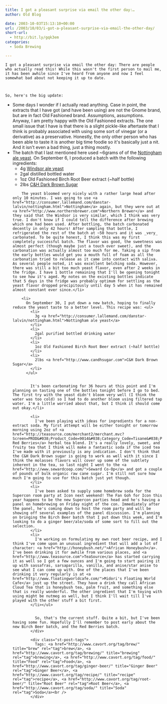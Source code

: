 ```yaml
---
title: I got a pleasant surprise via email the other day:…
author: Old Blog

date: 2003-10-03T15:13:10+00:00
url: /2003/10/03/i-got-a-pleasant-surprise-via-email-the-other-day/
short-url:
  - http://bit.ly/gqk3em
categories:
  - Soda Brewing

---
```

<div class='microid-http+http:sha1:9412a6433b0f39863b153378b94383358a2f5437'>
  
    I got a pleasant surprise via email the other day: There are people who actually read this! While this wasn't the first person to mail me, it has been awhile since I've heard from anyone and now I feel somewhat bad about not keeping it up to date.
  
  
  
    So, here's the big update:
  
  
  <ul>
    <li>
      Some days I wonder if I actually read anything. Case in point, the extracts that I have got (and have been using) are not the Gnome brand, but are in fact Old Fashioned brand. Assumptions, assumptions. Anyway, I am pretty happy with the Old Fashioned extracts. The one small issue that I have is that there is a slight pickle-like aftertaste that I think is probably associated with using some sort of vinegar (or a derivative) as a preservative. Honestly, the only other person who has been able to taste it is another big time foodie so it's basically just a nit. And it isn't even a bad thing, just a thing mostly.
    </li>
    <li>
      The batch that I last mentioned here used ~6grams of of the <a href="http://consumer.lallemand.com/danstar-lalvin/nottingham.html">Nottingham ale yeast</a>. On September 6, I produced a batch with the following ingredients: <ul>
        <li>
          4g <a href="http://consumer.lallemand.com/danstar-lalvin/windsor.html">Windsor ale yeast</a>
        </li>
        <li>
          2gal distilled bottled water
        </li>
        <li>
          1oz Old Fashioned Birch Root Beer extract (~half bottle)
        </li>
        <li>
          2lbs <a href="http://www.candhsugar.com">C&H Dark Brown Sugar</a>
        </li>
      </ul>
      
      
        The yeast bloomed very nicely with a rather large head after only 10 minutes. I was going to use <a href="http://consumer.lallemand.com/danstar-lalvin/nottingham.html">Nottingham</a> again, but they were out at <a href="http://www.northernbrewer.com">Northern Brewer</a> and they said that the Windsor is very similar, which I think was very true. I don't know if I could tell the difference after brewing which one had been used. After bottling, the batch carbonated decently in only 42 hours! After sampling that bottle, I refrigerated the rest of the batch at ~50 hours and it was _very_ carbonated. To be quite honest, I think this was my first completely successful batch. The flavor was good, the sweetness was almost perfect (though maybe just a touch over sweet), and the carbonation was actually almost too much for me. Taking a sip from the early bottles would get you a mouth full of foam as all the carbonation tried to release as it came into contact with saliva. As several people noted, it was excellent belching soda. However, there was still a bit too much yeast flavor, even after 2 weeks in the fridge. I have 1 bottle remaining that I'll be opening tonight to see how it's aged. My notes on the existing bottles indicate that 5 days in the fridge was probably optimum for settling as the yeast flavor dropped precipitously until day 5 when it has remained almost constant ever since.</li> 
        
        <li>
          On September 30, I put down a new batch, hoping to finally reduce the yeast taste to a better level. This recipe was: <ul>
            <li>
              3g <a href="http://consumer.lallemand.com/danstar-lalvin/nottingham.html">Nottingham ale yeast</a>
            </li>
            <li>
              2gal purified bottled drinking water
            </li>
            <li>
              1oz Old Fashioned Birch Root Beer extract (~half bottle)
            </li>
            <li>
              2lbs <a href="http://www.candhsugar.com">C&H Dark Brown Sugar</a>
            </li>
          </ul>
          
          
            It's been carbonating for 36 hours at this point and I'm planning on tasting one of the bottles tonight before I go to bed. The first try with the yeast didn't bloom very well (I think the water was too cold) so I had to do another bloom using filtered tap water. I'm a little worried about that, but I think it should come out okay.</li> 
            
            <li>
              I've been playing with ideas for ingredients for a non-extract soda. My first attempt will be either tonight or tomorrow morning using 2oz of <a href="http://teasource.com/merchant2/merchant.mvc?Screen=PROD&#038;Product_Code=9014&#038;Category_Code=Tisane&#038;Product_Count=18">TeaSource's Red Berries</a> herbal tea blend. It's a really lovely, sweet, and fruity tea that I think will make a fantastic soda if the iced tea I've made with it previously is any indication. I don't think that the C&H Dark Brown sugar is going to work as well with it since I think the molasses flavors will cover up some of the subtlety inherent in the tea, so last night I went to the <a href="http://www.sewardcoop.com/">Seward Co-Op</a> and got a couple of pounds of bulk organic raw cane sugar. I'm still not sure how much I'm going to use for this batch just yet though.
            </li>
            <li>
              I've been asked to supply some homebrew soda for the Supercon room party at Icon next weekend! The Fan Goh for Icon this year happens to be the new Supercon parties head and he's having a panel on homebrewing on Friday night of the con. Immediately after the panel, he's coming down to host the room party and will be showing off several examples of the panel discussion. I'm planning on bringing the Birch Beer batch that I put down this week, and I'm looking to do a ginger beer/ale/soda of some sort to fill out the selection.
            </li>
            <li>
              I'm working on formulating my own root beer recipe, and I think I've come upon an unusual ingredient that will add a lot of character: <a href="http://honeybush.net/">African Honeybush</a>. I've been drinking it for awhile from various places, and <a href="http://www.teasource.com">TeaSource</a> has started carrying it as well so I got a few ounces and I'm going to start pairing it up with sassafras, sarsaparilla, vanilla, and anise/star anise to see what I can come up with. One of the places that I've been drinking it very regularly is at <a href="http://www.floatingworldcafe.com/">Midori's Floating World Cafe</a> just up the street. They have a drink they call African Cloud Tea that is honeybush tea, palm fruit, and something else that is really wonderful. The other ingredient that I'm toying with using might be nutmeg as well, but I think I'll wait till I've played with the other stuff a bit first.
            </li></ul> 
            
            
              So, that's the current stuff. Quite a bit, but I've been having some fun. Hopefully I'll remember to post early about the new Birch Beer batch, and the Red Berries batch.
            </div> 
            
            <div class="st-post-tags">
              Tags: <a href="http://www.cavort.org/tag/brew/" title="brew" rel="tag">brew</a>, <a href="http://www.cavort.org/tag/brewing/" title="brewing" rel="tag">brewing</a>, <a href="http://www.cavort.org/tag/food/" title="Food" rel="tag">Food</a>, <a href="http://www.cavort.org/tag/ginger-beer/" title="Ginger Beer" rel="tag">Ginger Beer</a>, <a href="http://www.cavort.org/tag/recipe/" title="recipe" rel="tag">recipe</a>, <a href="http://www.cavort.org/tag/root-beer/" title="Root Beer" rel="tag">Root Beer</a>, <a href="http://www.cavort.org/tag/soda/" title="Soda" rel="tag">Soda</a><br />
            </div>